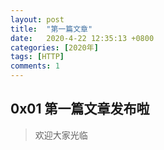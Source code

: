 ```yaml
---
layout: post
title:  "第一篇文章"
date:   2020-4-22 12:35:13 +0800
categories: [2020年]
tags: [HTTP]
comments: 1
---
```

## 0x01 第一篇文章发布啦

> 欢迎大家光临


